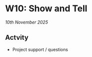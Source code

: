 # W10: Show and Tell

*10th November 2025*
<!--
1. Introduction to [A4](/Assignments/A4)
1. Introduction to [A5](/Assignments/A5)
2. ___ [Node-RED]
-->
## Actvity
* Project support / questions



<!--
## Session 10 - Node-RED

*11th November 2024*

1. Introduction to [A4](/Assignments/A4)
1. Introduction to [A5](/Assignments/A5)
2. ___ [Node-RED]

### In class actvity
* Project support / questions
* [Node-RED] exercise

[Node-RED]: /Concepts/NodeRed
-->
